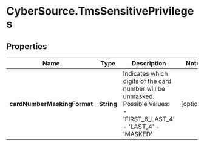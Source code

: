 # CyberSource.TmsSensitivePrivileges

## Properties
Name | Type | Description | Notes
------------ | ------------- | ------------- | -------------
**cardNumberMaskingFormat** | **String** | Indicates which digits of the card number will be unmasked.  Possible Values:    - 'FIRST_6_LAST_4'   - 'LAST_4'   - 'MASKED'  | [optional] 


